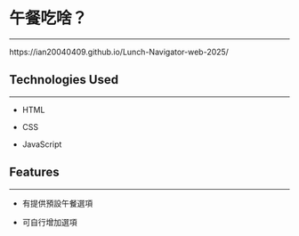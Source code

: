 <h1>午餐吃啥？</h1>
<hr><p>https://ian20040409.github.io/Lunch-Navigator-web-2025/</p><h2>Technologies Used</h2>
<hr><ul>
<li>HTML</li>
</ul><ul>
<li>CSS</li>
</ul><ul>
<li>JavaScript</li>
</ul><h2>Features</h2>
<hr><ul>
<li>有提供預設午餐選項</li>
</ul><ul>
<li>可自行增加選項</li>
</ul>